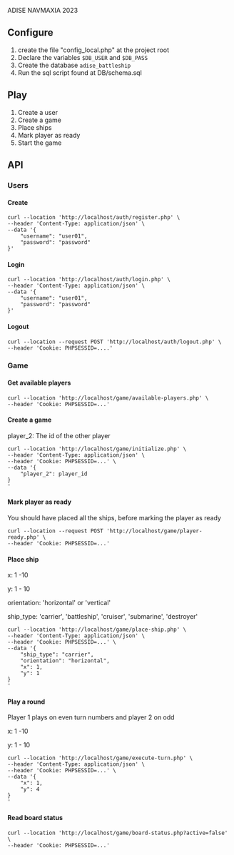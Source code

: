 ADISE NAVMAXIA 2023


## Configure

1. create the file "config_local.php" at the project root
2. Declare the variables `$DB_USER` and `$DB_PASS`
3. Create the database `adise_battleship`
4. Run the sql script found at DB/schema.sql

## Play

1. Create  a user
2. Create a game
3. Place ships
4. Mark player as ready
5. Start the game

## API

### Users

#### Create

```shell
curl --location 'http://localhost/auth/register.php' \
--header 'Content-Type: application/json' \
--data '{
    "username": "user01",
    "password": "password"
}'
```

#### Login

```shell
curl --location 'http://localhost/auth/login.php' \
--header 'Content-Type: application/json' \
--data '{
    "username": "user01",
    "password": "password"
}'
```

#### Logout

```shell
curl --location --request POST 'http://localhost/auth/logout.php' \
--header 'Cookie: PHPSESSID=....'
```



### Game

#### Get available players

```shell
curl --location 'http://localhost/game/available-players.php' \
--header 'Cookie: PHPSESSID=...'
```

#### Create a game

player_2: The id of the other player

```shell
curl --location 'http://localhost/game/initialize.php' \
--header 'Content-Type: application/json' \
--header 'Cookie: PHPSESSID=...' \
--data '{
    "player_2": player_id
}
'
```

#### Mark player as ready

You should have placed all the ships, before marking the player as ready

```shell
curl --location --request POST 'http://localhost/game/player-ready.php' \
--header 'Cookie: PHPSESSID=...'
```

#### Place ship

x: 1 -10

y: 1 - 10

orientation: 'horizontal' or 'vertical'

ship_type: 'carrier', 'battleship', 'cruiser', 'submarine', 'destroyer'

```shell
curl --location 'http://localhost/game/place-ship.php' \
--header 'Content-Type: application/json' \
--header 'Cookie: PHPSESSID=...' \
--data '{
    "ship_type": "carrier",
    "orientation": "horizontal",
    "x": 1,
    "y": 1
}
'
```

#### Play a round

Player 1 plays on even turn numbers and player 2 on odd 

x: 1 -10

y: 1 - 10

```shell
curl --location 'http://localhost/game/execute-turn.php' \
--header 'Content-Type: application/json' \
--header 'Cookie: PHPSESSID=...' \
--data '{
    "x": 1,
    "y": 4
}
'
```

#### Read board status
```shell
curl --location 'http://localhost/game/board-status.php?active=false' \
--header 'Cookie: PHPSESSID=...'
```
